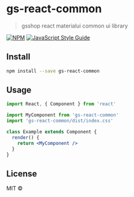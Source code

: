 # gs-react-common

> gsshop react materialui common ui library

[![NPM](https://img.shields.io/npm/v/gs-react-common.svg)](https://www.npmjs.com/package/gs-react-common) [![JavaScript Style Guide](https://img.shields.io/badge/code_style-standard-brightgreen.svg)](https://standardjs.com)

## Install

```bash
npm install --save gs-react-common
```

## Usage

```jsx
import React, { Component } from 'react'

import MyComponent from 'gs-react-common'
import 'gs-react-common/dist/index.css'

class Example extends Component {
  render() {
    return <MyComponent />
  }
}
```

## License

MIT © [](https://github.com/)
